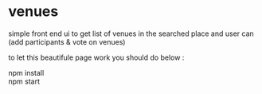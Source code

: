 # venues
simple front end ui to get list of venues in the searched place and user can (add participants & vote on venues)

to let this beautifule page work you should do below :

npm install<br/>
npm start

